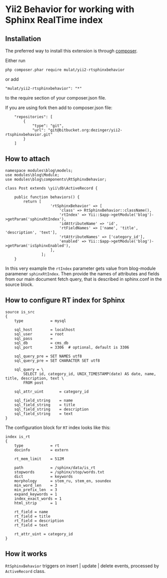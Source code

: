 # Yii2 Behavior for working with Sphinx RealTime index


## Installation
The preferred way to install this extension is through [composer](https://getcomposer.org/).

Either run
~~~
php composer.phar require mulat/yii2-rtsphinxbehavior
~~~
or add
~~~
"mulat/yii2-rtsphinxbehavior": "*"
~~~
to the require section of your composer.json file.


If you are using fork then add to composer.json file:
~~~
    "repositories": [
        {
            "type": "git",
            "url": "git@bitbucket.org:dezinger/yii2-rtsphinxbehavior.git"
        }
    ]
~~~

## How to attach

```
namespace modules\blog\models;
use modules\blog\Module;
use modules\blog\components\RtSphinxBehavior;

class Post extends \yii\db\ActiveRecord {

    public function behaviors() {
        return [
                    'rtSphinxBehavior' => [
                        'class' => RtSphinxBehavior::className(),
                        'rtIndex' => Yii::$app->getModule('blog')->getParam('sphinxRtIndex'),
                        'idAttributeName' => 'id',
                        'rtFieldNames' => ['name', 'title', 'description', 'text'],
                        'rtAttributeNames' => ['category_id'],
                        'enabled' => Yii::$app->getModule('blog')->getParam('isSphinxEnabled'),
                    ],
                ];   
    }
```

In this very example the `rtIndex` parameter gets value from blog-module paramener `sphinxRtIndex`.
Then provide the names of attributes and fields from our main document fetch query, that is described in sphinx.conf in the source block.

## How to configure RT index for Sphinx

```
source is_src
{
	type			= mysql

	sql_host		= localhost
	sql_user		= root
	sql_pass		=
	sql_db			= cms_db
	sql_port		= 3306	# optional, default is 3306

	sql_query_pre = SET NAMES utf8
    sql_query_pre = SET CHARACTER SET utf8
	
	sql_query = \
		SELECT id, category_id, UNIX_TIMESTAMP(date) AS date, name, title, description, text \
		FROM post

	sql_attr_uint		= category_id
	
	sql_field_string    = name
	sql_field_string    = title
	sql_field_string    = description	
	sql_field_string    = text	
}
```

The configuration block for `RT` index looks like this:

```
index is_rt
{
	type			= rt
	docinfo			= extern
	
	rt_mem_limit	= 512M

	path			= /sphinx/data/is_rt
	stopwords		= /sphinx/stop/words.txt
	dict			= keywords
	morphology		= stem_ru, stem_en, soundex
	min_word_len	= 3
	min_prefix_len 	= 3
	expand_keywords	= 1
	index_exact_words = 1
	html_strip 		= 1
	
	rt_field = name 	
	rt_field = title
	rt_field = description
	rt_field = text
	
	rt_attr_uint = category_id
}
```

## How it works

`RtSphinxBehavior` triggers on insert | update | delete events, processed by `ActiveRecord` class.
